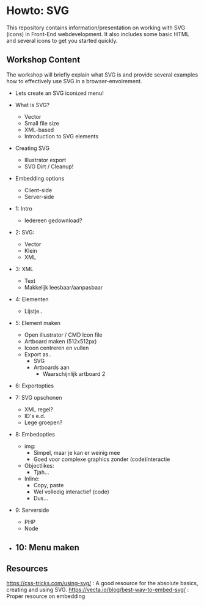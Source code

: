 # Howto: SVG
This repository contains information/presentation on working with SVG (icons) in Front-End webdevelopment. It also includes some basic HTML and several icons to get you started quickly.

## Workshop Content
The workshop will briefly explain what SVG is and provide several examples how to effectively use SVG in a browser-envoirement.

- Lets create an SVG iconized menu!
- What is SVG?
	- Vector
	- Small file size
	- XML-based
	- Introduction to SVG elements
- Creating SVG
	- Illustrator export
	- SVG Dirt / Cleanup!
- Embedding options
	- Client-side
	- Server-side


- 1: Intro
	- Iedereen gedownload?
- 2: SVG:
	- Vector
	- Klein
	- XML
- 3: XML
	- Text
	- Makkelijk leesbaar/aanpasbaar
- 4: Elementen
	- Lijstje..
- 5: Element maken
	- Open illustrator / CMD Icon file
	- Artboard maken (512x512px)
	- Icoon centreren en vullen
	- Export as..
		- SVG
		- Artboards aan
			- Waarschijnlijk artboard 2
- 6: Exportopties
- 7: SVG opschonen
	- XML regel?
	- ID's e.d.
	- Lege groepen?
- 8: Embedopties
	- img:
		- Simpel, maar je kan er weinig mee
		- Goed voor complexe graphics zonder (code)interactie
	- Objectlikes:
		- Tjah...
	- Inline:
		- Copy, paste
		- Wel volledig interactief (code)
		- Dus...
- 9: Serverside
	- PHP
	- Node
- 10: Menu maken
	- 

## Resources
https://css-tricks.com/using-svg/ : A good resource for the absolute basics, creating and using SVG.
https://vecta.io/blog/best-way-to-embed-svg/ : Proper resource on embedding
